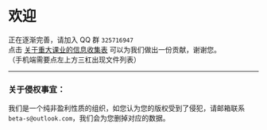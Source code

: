 # 欢迎  
正在逐渐完善，请加入 QQ 群 `325716947`  
点击 [关于重大课业的信息收集表](https://www.wjx.cn/vm/PdaMJZ4.aspx#) 可以为我们做出一份贡献，谢谢您。  
（手机端需要点左上方三杠出现文件列表）  

---
### 关于侵权事宜：  
我们是一个纯非盈利性质的组织，如您认为您的版权受到了侵犯，请邮箱联系 `beta-s@outlook.com`，我们会为您删掉对应的数据。
